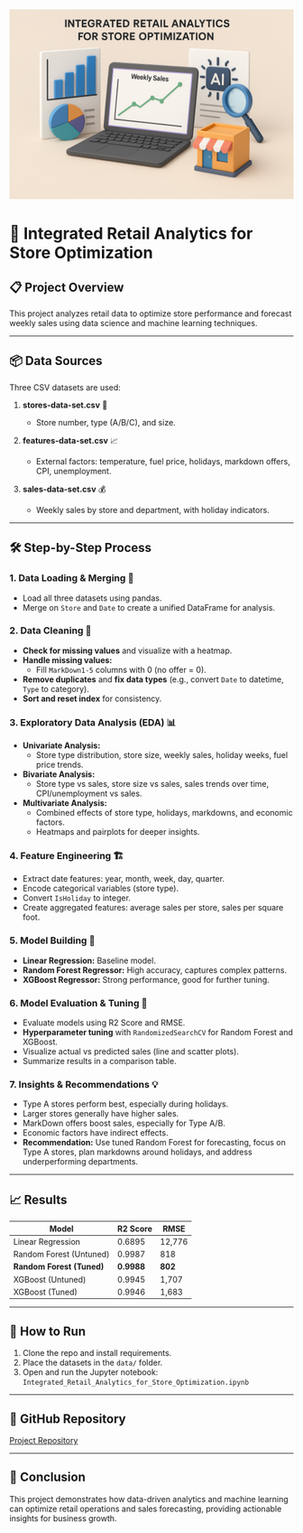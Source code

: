 ## ![Thumbnail](Thumbnail.png)

# 🏬 Integrated Retail Analytics for Store Optimization

## 📋 Project Overview

This project analyzes retail data to optimize store performance and forecast weekly sales using data science and machine learning techniques.

---

## 📦 Data Sources

Three CSV datasets are used:

1. **stores-data-set.csv** 🏢

   - Store number, type (A/B/C), and size.

2. **features-data-set.csv** 📈

   - External factors: temperature, fuel price, holidays, markdown offers, CPI, unemployment.

3. **sales-data-set.csv** 💰
   - Weekly sales by store and department, with holiday indicators.

---

## 🛠️ Step-by-Step Process

### 1. Data Loading & Merging 🔗

- Load all three datasets using pandas.
- Merge on `Store` and `Date` to create a unified DataFrame for analysis.

### 2. Data Cleaning 🧹

- **Check for missing values** and visualize with a heatmap.
- **Handle missing values:**
  - Fill `MarkDown1-5` columns with 0 (no offer = 0).
- **Remove duplicates** and **fix data types** (e.g., convert `Date` to datetime, `Type` to category).
- **Sort and reset index** for consistency.

### 3. Exploratory Data Analysis (EDA) 📊

- **Univariate Analysis:**
  - Store type distribution, store size, weekly sales, holiday weeks, fuel price trends.
- **Bivariate Analysis:**
  - Store type vs sales, store size vs sales, sales trends over time, CPI/unemployment vs sales.
- **Multivariate Analysis:**
  - Combined effects of store type, holidays, markdowns, and economic factors.
  - Heatmaps and pairplots for deeper insights.

### 4. Feature Engineering 🏗️

- Extract date features: year, month, week, day, quarter.
- Encode categorical variables (store type).
- Convert `IsHoliday` to integer.
- Create aggregated features: average sales per store, sales per square foot.

### 5. Model Building 🤖

- **Linear Regression:** Baseline model.
- **Random Forest Regressor:** High accuracy, captures complex patterns.
- **XGBoost Regressor:** Strong performance, good for further tuning.

### 6. Model Evaluation & Tuning 🏁

- Evaluate models using R2 Score and RMSE.
- **Hyperparameter tuning** with `RandomizedSearchCV` for Random Forest and XGBoost.
- Visualize actual vs predicted sales (line and scatter plots).
- Summarize results in a comparison table.

### 7. Insights & Recommendations 💡

- Type A stores perform best, especially during holidays.
- Larger stores generally have higher sales.
- MarkDown offers boost sales, especially for Type A/B.
- Economic factors have indirect effects.
- **Recommendation:** Use tuned Random Forest for forecasting, focus on Type A stores, plan markdowns around holidays, and address underperforming departments.

---

## 📈 Results

| Model                     | R2 Score   | RMSE    |
| ------------------------- | ---------- | ------- |
| Linear Regression         | 0.6895     | 12,776  |
| Random Forest (Untuned)   | 0.9987     | 818     |
| **Random Forest (Tuned)** | **0.9988** | **802** |
| XGBoost (Untuned)         | 0.9945     | 1,707   |
| XGBoost (Tuned)           | 0.9946     | 1,683   |

---

## 🚀 How to Run

1. Clone the repo and install requirements.
2. Place the datasets in the `data/` folder.
3. Open and run the Jupyter notebook:  
   `Integrated_Retail_Analytics_for_Store_Optimization.ipynb`

---

## 🔗 GitHub Repository

[Project Repository](https://github.com/dipankarmajumdar/Integrated-Retail-Analytics-for-Store-Optimization)

---

## 📝 Conclusion

This project demonstrates how data-driven analytics and machine learning can optimize retail operations and sales forecasting, providing actionable insights for business growth.
